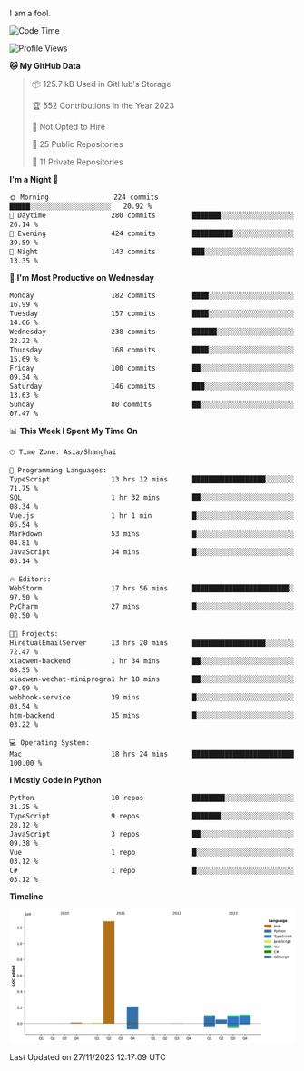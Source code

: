 I am a fool.

<!--START_SECTION:waka-->
![Code Time](http://img.shields.io/badge/Code%20Time-926%20hrs%2058%20mins-blue)

![Profile Views](http://img.shields.io/badge/Profile%20Views-26-blue)

**🐱 My GitHub Data** 

> 📦 125.7 kB Used in GitHub's Storage 
 > 
> 🏆 552 Contributions in the Year 2023
 > 
> 🚫 Not Opted to Hire
 > 
> 📜 25 Public Repositories 
 > 
> 🔑 11 Private Repositories 
 > 
**I'm a Night 🦉** 

```text
🌞 Morning                224 commits         █████░░░░░░░░░░░░░░░░░░░░   20.92 % 
🌆 Daytime                280 commits         ███████░░░░░░░░░░░░░░░░░░   26.14 % 
🌃 Evening                424 commits         ██████████░░░░░░░░░░░░░░░   39.59 % 
🌙 Night                  143 commits         ███░░░░░░░░░░░░░░░░░░░░░░   13.35 % 
```
📅 **I'm Most Productive on Wednesday** 

```text
Monday                   182 commits         ████░░░░░░░░░░░░░░░░░░░░░   16.99 % 
Tuesday                  157 commits         ████░░░░░░░░░░░░░░░░░░░░░   14.66 % 
Wednesday                238 commits         ██████░░░░░░░░░░░░░░░░░░░   22.22 % 
Thursday                 168 commits         ████░░░░░░░░░░░░░░░░░░░░░   15.69 % 
Friday                   100 commits         ██░░░░░░░░░░░░░░░░░░░░░░░   09.34 % 
Saturday                 146 commits         ███░░░░░░░░░░░░░░░░░░░░░░   13.63 % 
Sunday                   80 commits          ██░░░░░░░░░░░░░░░░░░░░░░░   07.47 % 
```


📊 **This Week I Spent My Time On** 

```text
🕑︎ Time Zone: Asia/Shanghai

💬 Programming Languages: 
TypeScript               13 hrs 12 mins      ██████████████████░░░░░░░   71.75 % 
SQL                      1 hr 32 mins        ██░░░░░░░░░░░░░░░░░░░░░░░   08.34 % 
Vue.js                   1 hr 1 min          █░░░░░░░░░░░░░░░░░░░░░░░░   05.54 % 
Markdown                 53 mins             █░░░░░░░░░░░░░░░░░░░░░░░░   04.81 % 
JavaScript               34 mins             █░░░░░░░░░░░░░░░░░░░░░░░░   03.14 % 

🔥 Editors: 
WebStorm                 17 hrs 56 mins      ████████████████████████░   97.50 % 
PyCharm                  27 mins             █░░░░░░░░░░░░░░░░░░░░░░░░   02.50 % 

🐱‍💻 Projects: 
HiretualEmailServer      13 hrs 20 mins      ██████████████████░░░░░░░   72.47 % 
xiaowen-backend          1 hr 34 mins        ██░░░░░░░░░░░░░░░░░░░░░░░   08.55 % 
xiaowen-wechat-miniprogra1 hr 18 mins        ██░░░░░░░░░░░░░░░░░░░░░░░   07.09 % 
webhook-service          39 mins             █░░░░░░░░░░░░░░░░░░░░░░░░   03.54 % 
htm-backend              35 mins             █░░░░░░░░░░░░░░░░░░░░░░░░   03.22 % 

💻 Operating System: 
Mac                      18 hrs 24 mins      █████████████████████████   100.00 % 
```

**I Mostly Code in Python** 

```text
Python                   10 repos            ████████░░░░░░░░░░░░░░░░░   31.25 % 
TypeScript               9 repos             ███████░░░░░░░░░░░░░░░░░░   28.12 % 
JavaScript               3 repos             ██░░░░░░░░░░░░░░░░░░░░░░░   09.38 % 
Vue                      1 repo              █░░░░░░░░░░░░░░░░░░░░░░░░   03.12 % 
C#                       1 repo              █░░░░░░░░░░░░░░░░░░░░░░░░   03.12 % 
```



**Timeline**

![Lines of Code chart](https://raw.githubusercontent.com/VeejaLiu/VeejaLiu/master/assets/bar_graph.png)


 Last Updated on 27/11/2023 12:17:09 UTC
<!--END_SECTION:waka-->
